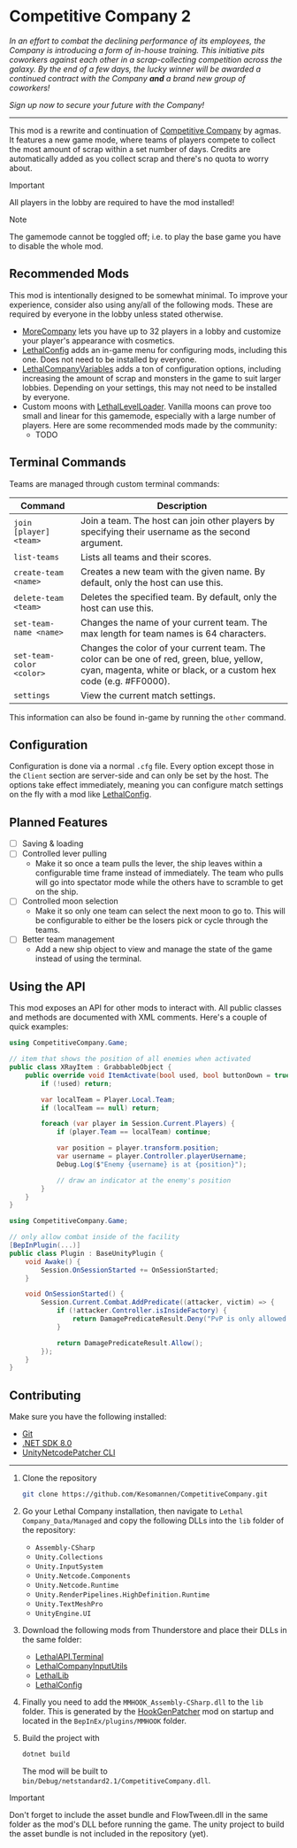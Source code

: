 ﻿# Competitive Company 2

_In an effort to combat the declining performance of its employees, the Company is introducing a form of in-house training. This initiative pits coworkers against each other in a scrap-collecting competition across the galaxy. By the end of a few days, the lucky winner will be awarded a continued contract with the Company **and** a brand new group of coworkers!_

_Sign up now to secure your future with the Company!_

---

This mod is a rewrite and continuation of [Competitive Company](https://thunderstore.io/c/lethal-company/p/agmas/CompetitiveCompany/) by agmas.
It features a new game mode, where teams of players compete to collect the most amount of scrap within a set number of days. Credits are automatically added as you collect scrap and there's no quota to worry about.

> [!IMPORTANT]
> All players in the lobby are required to have the mod installed!

> [!NOTE]
> The gamemode cannot be toggled off; i.e. to play the base game you have to disable the whole mod.

## Recommended Mods

This mod is intentionally designed to be somewhat minimal. To improve your experience, consider also using any/all of the following mods. These are required by everyone in the lobby unless stated otherwise.

- [MoreCompany](https://thunderstore.io/c/lethal-company/p/notnotnotswipez/MoreCompany/) lets you have up to 32 players in a lobby and customize your player's appearance with cosmetics.
- [LethalConfig](https://thunderstore.io/c/lethal-company/p/AinaVT/LethalConfig/) adds an in-game menu for configuring mods, including this one. Does not need to be installed by everyone.
- [LethalCompanyVariables](https://thunderstore.io/c/lethal-company/p/AMRV/LethalCompanyVariables/) adds a ton of configuration options, including increasing the amount of scrap and monsters in the game to suit larger lobbies. Depending on your settings, this may not need to be installed by everyone.
- Custom moons with [LethalLevelLoader](https://thunderstore.io/c/lethal-company/p/IAmBatby/LethalLevelLoader/). Vanilla moons can prove too small and linear for this gamemode, especially with a large number of players. Here are some recommended mods made by the community:
  - TODO

## Terminal Commands

Teams are managed through custom terminal commands:

| Command                  | Description                                                                                                                                                   |
|--------------------------|---------------------------------------------------------------------------------------------------------------------------------------------------------------|
| `join [player] <team>`   | Join a team. The host can join other players by specifying their username as the second argument.                                                             |
| `list-teams`             | Lists all teams and their scores.                                                                                                                             |
| `create-team <name>`     | Creates a new team with the given name. By default, only the host can use this.                                                                               |
| `delete-team <team>`     | Deletes the specified team. By default, only the host can use this.                                                                                           |
| `set-team-name <name>`   | Changes the name of your current team. The max length for team names is 64 characters.                                                                        |
| `set-team-color <color>` | Changes the color of your current team. The color can be one of red, green, blue, yellow, cyan, magenta, white or black, or a custom hex code (e.g. #FF0000). |
| `settings`               | View the current match settings.                                                                                                                              |

This information can also be found in-game by running the `other` command.

## Configuration

Configuration is done via a normal `.cfg` file. Every option except those in the `Client` section are server-side and can only be set by the host. The options take effect immediately, meaning you can configure match settings on the fly with a mod like [LethalConfig](https://thunderstore.io/c/lethal-company/p/AinaVT/LethalConfig/).

## Planned Features

- [ ] Saving & loading
- [ ] Controlled lever pulling
  - Make it so once a team pulls the lever, the ship leaves within a configurable time frame instead of immediately. The team who pulls will go into spectator mode while the others have to scramble to get on the ship.
- [ ] Controlled moon selection
  - Make it so only one team can select the next moon to go to. This will be configurable to either be the losers pick or cycle through the teams.
- [ ] Better team management
  - Add a new ship object to view and manage the state of the game instead of using the terminal.

## Using the API

This mod exposes an API for other mods to interact with. All public classes and methods are documented with XML comments. Here's a couple of quick examples:

```csharp
using CompetitiveCompany.Game;

// item that shows the position of all enemies when activated
public class XRayItem : GrabbableObject {
    public override void ItemActivate(bool used, bool buttonDown = true) {
        if (!used) return;

        var localTeam = Player.Local.Team;
        if (localTeam == null) return;

        foreach (var player in Session.Current.Players) {
            if (player.Team == localTeam) continue;

            var position = player.transform.position;
            var username = player.Controller.playerUsername;
            Debug.Log($"Enemy {username} is at {position}");

            // draw an indicator at the enemy's position
        }
    }
}
```

```csharp
using CompetitiveCompany.Game;

// only allow combat inside of the facility
[BepInPlugin(...)]
public class Plugin : BaseUnityPlugin {
    void Awake() {
        Session.OnSessionStarted += OnSessionStarted;
    }

    void OnSessionStarted() {
        Session.Current.Combat.AddPredicate((attacker, victim) => {
            if (!attacker.Controller.isInsideFactory) {
                return DamagePredicateResult.Deny("PvP is only allowed inside the facility");
            }

            return DamagePredicateResult.Allow();
        });
    }
}
```

## Contributing

Make sure you have the following installed:

- [Git](https://git-scm.com/)
- [.NET SDK 8.0](https://dotnet.microsoft.com/download/dotnet/6.0)
- [UnityNetcodePatcher CLI](https://github.com/EvaisaDev/UnityNetcodePatcher?tab=readme-ov-file#cli)

---

1. Clone the repository
   ```sh
   git clone https://github.com/Kesomannen/CompetitiveCompany.git
   ```
2. Go your Lethal Company installation, then navigate to `Lethal Company_Data/Managed` and copy the following DLLs into the `lib` folder of the repository:

   - `Assembly-CSharp`
   - `Unity.Collections`
   - `Unity.InputSystem`
   - `Unity.Netcode.Components`
   - `Unity.Netcode.Runtime`
   - `Unity.RenderPipelines.HighDefinition.Runtime`
   - `Unity.TextMeshPro`
   - `UnityEngine.UI`

3. Download the following mods from Thunderstore and place their DLLs in the same folder:

   - [LethalAPI.Terminal](https://thunderstore.io/c/lethal-company/p/LethalAPI/LethalAPI_Terminal/)
   - [LethalCompanyInputUtils](https://thunderstore.io/c/lethal-company/p/Rune580/LethalCompany_InputUtils/)
   - [LethalLib](https://thunderstore.io/c/lethal-company/p/Evaisa/LethalLib/)
   - [LethalConfig](https://thunderstore.io/c/lethal-company/p/AinaVT/LethalConfig/)

4. Finally you need to add the `MMHOOK_Assembly-CSharp.dll` to the `lib` folder. This is generated by the [HookGenPatcher](https://thunderstore.io/c/lethal-company/p/Evaisa/HookGenPatcher/) mod on startup and located in the `BepInEx/plugins/MMHOOK` folder.

5. Build the project with
   ```sh
   dotnet build
   ```
   The mod will be built to `bin/Debug/netstandard2.1/CompetitiveCompany.dll`.

> [!IMPORTANT]
> Don't forget to include the asset bundle and FlowTween.dll in the same folder as the mod's DLL before running the game. The unity project to build the asset bundle is not included in the repository (yet).
